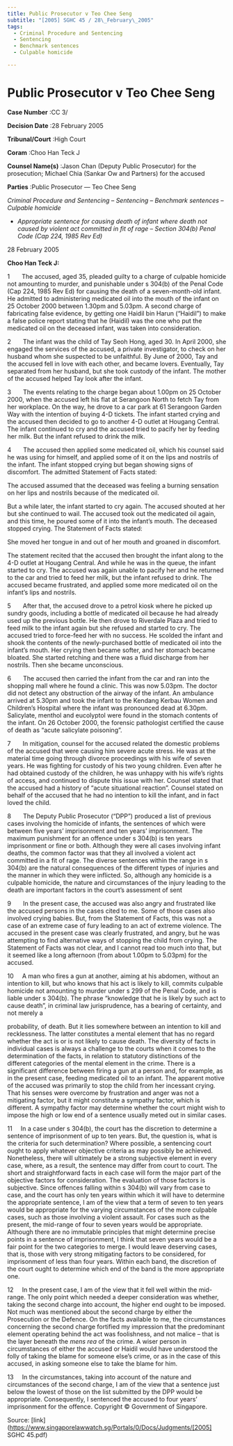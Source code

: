 ```yaml
---
title: Public Prosecutor v Teo Chee Seng
subtitle: "[2005] SGHC 45 / 28\_February\_2005"
tags:
  - Criminal Procedure and Sentencing
  - Sentencing
  - Benchmark sentences
  - Culpable homicide

---
```

# Public Prosecutor v Teo Chee Seng 



**Case Number** :CC 3/ 

**Decision Date** :28 February 2005 

**Tribunal/Court** :High Court 

**Coram** :Choo Han Teck J 

**Counsel Name(s)** :Jason Chan (Deputy Public Prosecutor) for the prosecution; Michael Chia (Sankar Ow and Partners) for the accused 

**Parties** :Public Prosecutor — Teo Chee Seng 

_Criminal Procedure and Sentencing_ – _Sentencing_ – _Benchmark sentences_ – _Culpable homicide_ 

- _Appropriate sentence for causing death of infant where death not caused by violent act committed in fit of rage_ – _Section 304(b) Penal Code (Cap 224, 1985 Rev Ed)_ 

28 February 2005 

**Choo Han Teck J:** 

1       The accused, aged 35, pleaded guilty to a charge of culpable homicide not amounting to murder, and punishable under s 304(b) of the Penal Code (Cap 224, 1985 Rev Ed) for causing the death of a seven-month-old infant. He admitted to administering medicated oil into the mouth of the infant on 25 October 2000 between 1.30pm and 5.03pm. A second charge of fabricating false evidence, by getting one Haidil bin Harun (“Haidil”) to make a false police report stating that he (Haidil) was the one who put the medicated oil on the deceased infant, was taken into consideration. 

2       The infant was the child of Tay Seoh Hong, aged 30. In April 2000, she engaged the services of the accused, a private investigator, to check on her husband whom she suspected to be unfaithful. By June of 2000, Tay and the accused fell in love with each other, and became lovers. Eventually, Tay separated from her husband, but she took custody of the infant. The mother of the accused helped Tay look after the infant. 

3       The events relating to the charge began about 1.00pm on 25 October 2000, when the accused left his flat at Serangoon North to fetch Tay from her workplace. On the way, he drove to a car park at 61 Serangoon Garden Way with the intention of buying 4-D tickets. The infant started crying and the accused then decided to go to another 4-D outlet at Hougang Central. The infant continued to cry and the accused tried to pacify her by feeding her milk. But the infant refused to drink the milk. 

4       The accused then applied some medicated oil, which his counsel said he was using for himself, and applied some of it on the lips and nostrils of the infant. The infant stopped crying but began showing signs of discomfort. The admitted Statement of Facts stated: 

 The accused assumed that the deceased was feeling a burning sensation on her lips and nostrils because of the medicated oil. 

But a while later, the infant started to cry again. The accused shouted at her but she continued to wail. The accused took out the medicated oil again, and this time, he poured some of it into the infant’s mouth. The deceased stopped crying. The Statement of Facts stated: 

 She moved her tongue in and out of her mouth and groaned in discomfort. 


The statement recited that the accused then brought the infant along to the 4-D outlet at Hougang Central. And while he was in the queue, the infant started to cry. The accused was again unable to pacify her and he returned to the car and tried to feed her milk, but the infant refused to drink. The accused became frustrated, and applied some more medicated oil on the infant’s lips and nostrils. 

5       After that, the accused drove to a petrol kiosk where he picked up sundry goods, including a bottle of medicated oil because he had already used up the previous bottle. He then drove to Riverdale Plaza and tried to feed milk to the infant again but she refused and started to cry. The accused tried to force-feed her with no success. He scolded the infant and shook the contents of the newly-purchased bottle of medicated oil into the infant’s mouth. Her crying then became softer, and her stomach became bloated. She started retching and there was a fluid discharge from her nostrils. Then she became unconscious. 

6       The accused then carried the infant from the car and ran into the shopping mall where he found a clinic. This was now 5.03pm. The doctor did not detect any obstruction of the airway of the infant. An ambulance arrived at 5.30pm and took the infant to the Kendang Kerbau Women and Children’s Hospital where the infant was pronounced dead at 6.30pm. Salicylate, menthol and eucolyptol were found in the stomach contents of the infant. On 26 October 2000, the forensic pathologist certified the cause of death as “acute salicylate poisoning”. 

7       In mitigation, counsel for the accused related the domestic problems of the accused that were causing him severe acute stress. He was at the material time going through divorce proceedings with his wife of seven years. He was fighting for custody of his two young children. Even after he had obtained custody of the children, he was unhappy with his wife’s rights of access, and continued to dispute this issue with her. Counsel stated that the accused had a history of “acute situational reaction”. Counsel stated on behalf of the accused that he had no intention to kill the infant, and in fact loved the child. 

8       The Deputy Public Prosecutor (“DPP”) produced a list of previous cases involving the homicide of infants, the sentences of which were between five years’ imprisonment and ten years’ imprisonment. The maximum punishment for an offence under s 304(b) is ten years imprisonment or fine or both. Although they were all cases involving infant deaths, the common factor was that they all involved a violent act committed in a fit of rage. The diverse sentences within the range in s 304(b) are the natural consequences of the different types of injuries and the manner in which they were inflicted. So, although any homicide is a culpable homicide, the nature and circumstances of the injury leading to the death are important factors in the court’s assessment of sent 

9       In the present case, the accused was also angry and frustrated like the accused persons in the cases cited to me. Some of those cases also involved crying babies. But, from the Statement of Facts, this was not a case of an extreme case of fury leading to an act of extreme violence. The accused in the present case was clearly frustrated, and angry, but he was attempting to find alternative ways of stopping the child from crying. The Statement of Facts was not clear, and I cannot read too much into that, but it seemed like a long afternoon (from about 1.00pm to 5.03pm) for the accused. 

10     A man who fires a gun at another, aiming at his abdomen, without an intention to kill, but who knows that his act is likely to kill, commits culpable homicide not amounting to murder under s 299 of the Penal Code, and is liable under s 304(b). The phrase “knowledge that he is likely by such act to cause death”, in criminal law jurisprudence, has a bearing of certainty, and not merely a 


probability, of death. But it lies somewhere between an intention to kill and recklessness. The latter constitutes a mental element that has no regard whether the act is or is not likely to cause death. The diversity of facts in individual cases is always a challenge to the courts when it comes to the determination of the facts, in relation to statutory distinctions of the different categories of the mental element in the crime. There is a significant difference between firing a gun at a person and, for example, as in the present case, feeding medicated oil to an infant. The apparent motive of the accused was primarily to stop the child from her incessant crying. That his senses were overcome by frustration and anger was not a mitigating factor, but it might constitute a sympathy factor, which is different. A sympathy factor may determine whether the court might wish to impose the high or low end of a sentence usually meted out in similar cases. 

11     In a case under s 304(b), the court has the discretion to determine a sentence of imprisonment of up to ten years. But, the question is, what is the criteria for such determination? Where possible, a sentencing court ought to apply whatever objective criteria as may possibly be achieved. Nonetheless, there will ultimately be a strong subjective element in every case, where, as a result, the sentence may differ from court to court. The short and straightforward facts in each case will form the major part of the objective factors for consideration. The evaluation of those factors is subjective. Since offences falling within s 304(b) will vary from case to case, and the court has only ten years within which it will have to determine the appropriate sentence, I am of the view that a term of seven to ten years would be appropriate for the varying circumstances of the more culpable cases, such as those involving a violent assault. For cases such as the present, the mid-range of four to seven years would be appropriate. Although there are no immutable principles that might determine precise points in a sentence of imprisonment, I think that seven years would be a fair point for the two categories to merge. I would leave deserving cases, that is, those with very strong mitigating factors to be considered, for imprisonment of less than four years. Within each band, the discretion of the court ought to determine which end of the band is the more appropriate one. 

12     In the present case, I am of the view that it fell well within the mid-range. The only point which needed a deeper consideration was whether, taking the second charge into account, the higher end ought to be imposed. Not much was mentioned about the second charge by either the Prosecution or the Defence. On the facts available to me, the circumstances concerning the second charge fortified my impression that the predominant element operating behind the act was foolishness, and not malice – that is the layer beneath the _mens rea_ of the crime. A wiser person in circumstances of either the accused or Haidil would have understood the folly of taking the blame for someone else’s crime, or as in the case of this accused, in asking someone else to take the blame for him. 

13     In the circumstances, taking into account of the nature and circumstances of the second charge, I am of the view that a sentence just below the lowest of those on the list submitted by the DPP would be appropriate. Consequently, I sentenced the accused to four years’ imprisonment for the offence. Copyright © Government of Singapore. 


Source: [link](https://www.singaporelawwatch.sg/Portals/0/Docs/Judgments/[2005] SGHC 45.pdf)
